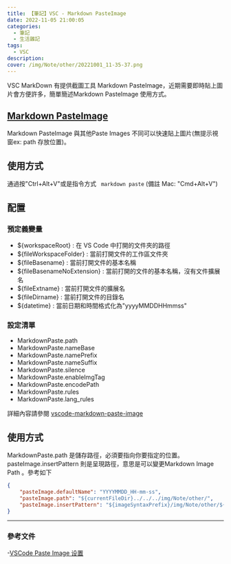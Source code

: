 ```yaml
---
title: 【筆記】VSC - Markdown PasteImage
date: 2022-11-05 21:00:05
categories: 
  - 筆記 
  - 生活雜記
tags: 
  - VSC
description:
cover: /img/Note/other/20221001_11-35-37.png
---
```


VSC MarkDown 有提供截圖工具 Markdown PasteImage，近期需要即時貼上圖片會方便許多，簡單簡述Markdown PasteImage 使用方式。

## [Markdown PasteImage](https://marketplace.visualstudio.com/items?itemName=telesoho.vscode-markdown-paste-image)
Markdown PasteImage 與其他Paste Images 不同可以快速貼上圖片(無提示視窗ex: path 存放位置)。

## 使用方式
通過按"Ctrl+Alt+V"或是指令方式 ``` markdown paste``` (備註 Mac: "Cmd+Alt+V")

## 配置
### 預定義變量
- ${workspaceRoot} : 在 VS Code 中打開的文件夾的路徑
- ${fileWorkspaceFolder} : 當前打開文件的工作區文件夾
- ${fileBasename} : 當前打開文件的基本名稱
- ${fileBasenameNoExtension} : 當前打開的文件的基本名稱，沒有文件擴展名
- ${fileExtname} : 當前打開文件的擴展名
- ${fileDirname} : 當前打開文件的目錄名
- ${datetime} : 當前日期和時間格式化為"yyyyMMDDHHmmss"

### 設定清單
- MarkdownPaste.path 
- MarkdownPaste.nameBase
- MarkdownPaste.namePrefix
- MarkdownPaste.nameSuffix
- MarkdownPaste.silence
- MarkdownPaste.enableImgTag
- MarkdownPaste.encodePath
- MarkdownPaste.rules
- MarkdownPaste.lang_rules

詳細內容請參閱 [vscode-markdown-paste-image](https://github.com/telesoho/vscode-markdown-paste-image)


## 使用方式
MarkdownPaste.path 是儲存路徑，必須要指向你要指定的位置。pasteImage.insertPattern 則是呈現路徑，意思是可以變更Markdown Image Path 。參考如下
```json
{
    "pasteImage.defaultName": "YYYYMMDD_HH-mm-ss",
    "pasteImage.path": "${currentFileDir}../../../img/Note/other/",
    "pasteImage.insertPattern": "${imageSyntaxPrefix}/img/Note/other/${imageFileName}${imageSyntaxSuffix}",
}
```

---
### 參考文件
-[VSCode Paste Image 设置](https://blog.51cto.com/u_15127700/4163443)



